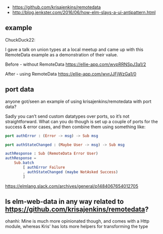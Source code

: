 - https://github.com/krisajenkins/remotedata
- http://blog.jenkster.com/2016/06/how-elm-slays-a-ui-antipattern.html

## example

ChuckDuck22:
 
I gave a talk on union types at a local meetup and came up with this RemoteData example as a demonstration of their value.

Before - without RemoteData https://ellie-app.com/wvpRRNSpJ3a1/2

After - using RemoteData https://ellie-app.com/wvrJJFjWzGa1/0

## port data

anyone got/seen an example of using krisajenkins/remotedata with port data?

Sadly you can’t send custom datatypes over ports, so it’s not straightforward. What can you do though is set up a couple of ports for the success & error cases, and then combine them using something like:

```elm
port authError : (Error -> msg) -> Sub msg

port authStateChanged : (Maybe User -> msg) -> Sub msg

authResponse : Sub (RemoteData Error User)
authResponse =
    Sub.batch
        [ authError Failure
        , authStateChanged (maybe NotAsked Success)
        ]
```

https://elmlang.slack.com/archives/general/p1484067654012705


## Is elm-web-data in any way related to https://github.com/krisajenkins/remotedata?

ohanhi: Mine is much more opinionated though, and comes with a Http module, whereas Kris' has lots more helpers for transforming the type
